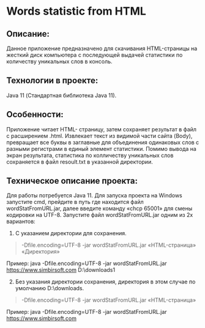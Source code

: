 # Words statistic from HTML
## Описание: 
Данное приложение предназначено для скачивания HTML-страницы на жесткий диск компьютера с последующей выдачей статистики по количеству уникальных слов в консоль.
## Технологии в проекте:
Java 11 (Стандартная библиотека Java 11).
## Особенности: 
Приложение читает HTML- страницу, затем сохраняет результат в файл с расширением .html. Извлекает текст из видимой части сайта (Body), превращает все буквы в заглавные для объединения одинаковых слов с разными регистрами в единый элемент статистики. Помимо вывода на экран результата, статистика по колличеству уникальных слов сохраняется в файл resoult.txt в указанной директории.
## Техническое описание проекта: 
Для работы потребуется Java 11. 
Для запуска проекта на Windows запустите cmd, прейдите в путь где находится файл wordStatFromURL.jar, далее введите команду «chcp 65001»  для смены кодировки на UTF-8.
Запустите файл wordStatFromURL.jar одним из 2х вариантов:

1.	С указанием директории для сохранения.
> -Dfile.encoding=UTF-8 -jar wordStatFromURL.jar  «HTML-страница» «Директория»

Пример: java -Dfile.encoding=UTF-8 -jar wordStatFromURL.jar  https://www.simbirsoft.com D:\\downloads1

2.	Без указания директории сохранения, директория в этом случае по умолчанию D:\\downloads.
> -Dfile.encoding=UTF-8 -jar wordStatFromURL.jar  «HTML-страница»

Пример: java -Dfile.encoding=UTF-8 -jar wordStatFromURL.jar  https://www.simbirsoft.com
